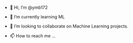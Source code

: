 - 👋 Hi, I’m @ymb172

- 🌱 I’m currently learning ML
- 💞️ I’m looking to collaborate on Machine Learning projects.
- 📫 How to reach me ...

<!---
ymb172/ymb172 is a ✨ special ✨ repository because its `README.md` (this file) appears on your GitHub profile.
You can click the Preview link to take a look at your changes.
--->
